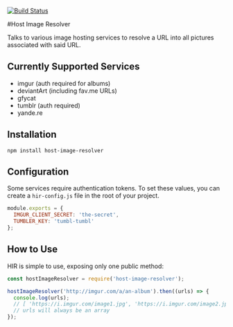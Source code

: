 [![Build Status](https://travis-ci.org/dxprog/host-image-resolver.svg)](https://travis-ci.org/dxprog/host-image-resolver)

#Host Image Resolver

Talks to various image hosting services to resolve a URL into all pictures associated with said URL.

## Currently Supported Services

- imgur (auth required for albums)
- deviantArt (including fav.me URLs)
- gfycat
- tumblr (auth required)
- yande.re

## Installation

`npm install host-image-resolver`

## Configuration

Some services require authentication tokens. To set these values, you can create a `hir-config.js` file in the root of your project.

```javascript
module.exports = {
  IMGUR_CLIENT_SECRET: 'the-secret',
  TUMBLER_KEY: 'tumbl-tumbl'
};
```

## How to Use

HIR is simple to use, exposing only one public method:

```javascript
const hostImageResolver = require('host-image-resolver');

hostImageResolver('http://imgur.com/a/an-album').then((urls) => {
  console.log(urls);
  // [ 'https://i.imgur.com/image1.jpg', 'https://i.imgur.com/image2.jpg' ]
  // urls will always be an array
});
```